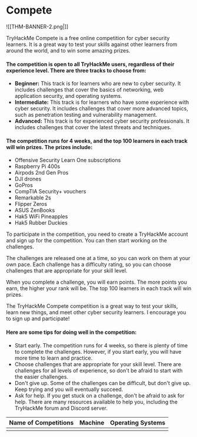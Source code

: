 # Compete
![[THM-BANNER-2.png|]]

TryHackMe Compete is a free online competition for cyber security learners. It is a great way to test your skills against other learners from around the world, and to win some amazing prizes.

#### The competition is open to all TryHackMe users, regardless of their experience level. There are three tracks to choose from:

- **Beginner:** This track is for learners who are new to cyber security. It includes challenges that cover the basics of networking, web application security, and operating systems.
- **Intermediate:** This track is for learners who have some experience with cyber security. It includes challenges that cover more advanced topics, such as penetration testing and vulnerability management.
- **Advanced:** This track is for experienced cyber security professionals. It includes challenges that cover the latest threats and techniques.

#### The competition runs for 4 weeks, and the top 100 learners in each track will win prizes. The prizes include:

- Offensive Security Learn One subscriptions
- Raspberry Pi 400s
- Airpods 2nd Gen Pros
- DJI drones
- GoPros
- CompTIA Security+ vouchers
- Remarkable 2s
- Flipper Zeros
- ASUS ZenBooks
- Hak5 WiFi Pineapples
- Hak5 Rubber Duckies

To participate in the competition, you need to create a TryHackMe account and sign up for the competition. You can then start working on the challenges.

The challenges are released one at a time, so you can work on them at your own pace. Each challenge has a difficulty rating, so you can choose challenges that are appropriate for your skill level.

When you complete a challenge, you will earn points. The more points you earn, the higher your rank will be. The top 100 learners in each track will win prizes.

The TryHackMe Compete competition is a great way to test your skills, learn new things, and meet other cyber security learners. I encourage you to sign up and participate!

#### Here are some tips for doing well in the competition:

- Start early. The competition runs for 4 weeks, so there is plenty of time to complete the challenges. However, if you start early, you will have more time to learn and practice.
- Choose challenges that are appropriate for your skill level. There are challenges for all levels of experience, so don't be afraid to start with the easier challenges.
- Don't give up. Some of the challenges can be difficult, but don't give up. Keep trying and you will eventually succeed.
- Ask for help. If you get stuck on a challenge, don't be afraid to ask for help. There are many resources available to help you, including the TryHackMe forum and Discord server.

| Name of Competitions | Machine | Operating Systems | 
| -------------------- | ------- | ----------------- |
|                      |         |                   |